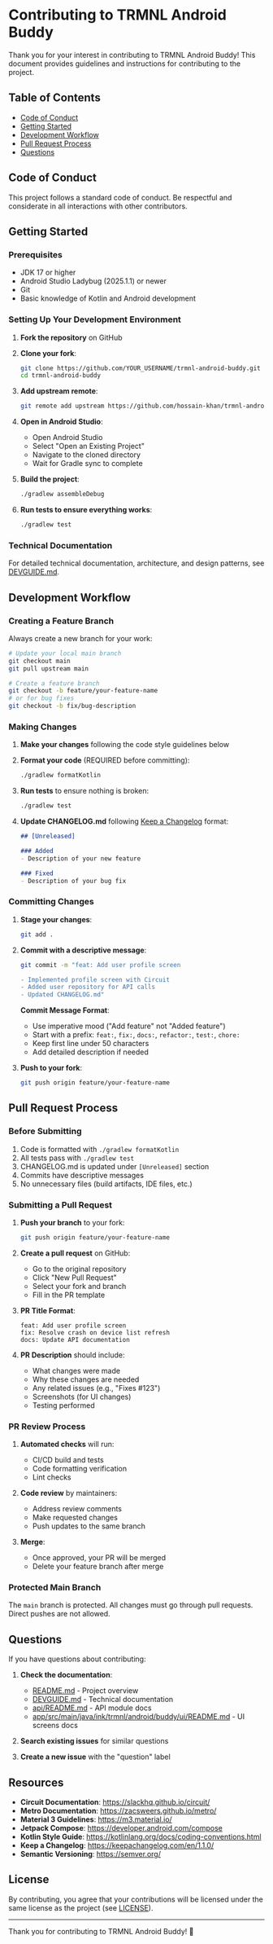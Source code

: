 # Contributing to TRMNL Android Buddy

Thank you for your interest in contributing to TRMNL Android Buddy! This document provides guidelines and instructions for contributing to the project.

## Table of Contents

- [Code of Conduct](#code-of-conduct)
- [Getting Started](#getting-started)
- [Development Workflow](#development-workflow)
- [Pull Request Process](#pull-request-process)
- [Questions](#questions)

## Code of Conduct

This project follows a standard code of conduct. Be respectful and considerate in all interactions with other contributors.

## Getting Started

### Prerequisites

- JDK 17 or higher
- Android Studio Ladybug (2025.1.1) or newer
- Git
- Basic knowledge of Kotlin and Android development

### Setting Up Your Development Environment

1. **Fork the repository** on GitHub

2. **Clone your fork**:
   ```bash
   git clone https://github.com/YOUR_USERNAME/trmnl-android-buddy.git
   cd trmnl-android-buddy
   ```

3. **Add upstream remote**:
   ```bash
   git remote add upstream https://github.com/hossain-khan/trmnl-android-buddy.git
   ```

4. **Open in Android Studio**:
   - Open Android Studio
   - Select "Open an Existing Project"
   - Navigate to the cloned directory
   - Wait for Gradle sync to complete

5. **Build the project**:
   ```bash
   ./gradlew assembleDebug
   ```

6. **Run tests to ensure everything works**:
   ```bash
   ./gradlew test
   ```

### Technical Documentation

For detailed technical documentation, architecture, and design patterns, see [DEVGUIDE.md](DEVGUIDE.md).

## Development Workflow

### Creating a Feature Branch

Always create a new branch for your work:

```bash
# Update your local main branch
git checkout main
git pull upstream main

# Create a feature branch
git checkout -b feature/your-feature-name
# or for bug fixes
git checkout -b fix/bug-description
```

### Making Changes

1. **Make your changes** following the code style guidelines below

2. **Format your code** (REQUIRED before committing):
   ```bash
   ./gradlew formatKotlin
   ```

3. **Run tests** to ensure nothing is broken:
   ```bash
   ./gradlew test
   ```

4. **Update CHANGELOG.md** following [Keep a Changelog](https://keepachangelog.com/en/1.1.0/) format:
   ```markdown
   ## [Unreleased]
   
   ### Added
   - Description of your new feature
   
   ### Fixed
   - Description of your bug fix
   ```

### Committing Changes

1. **Stage your changes**:
   ```bash
   git add .
   ```

2. **Commit with a descriptive message**:
   ```bash
   git commit -m "feat: Add user profile screen
   
   - Implemented profile screen with Circuit
   - Added user repository for API calls
   - Updated CHANGELOG.md"
   ```

   **Commit Message Format**:
   - Use imperative mood ("Add feature" not "Added feature")
   - Start with a prefix: `feat:`, `fix:`, `docs:`, `refactor:`, `test:`, `chore:`
   - Keep first line under 50 characters
   - Add detailed description if needed

3. **Push to your fork**:
   ```bash
   git push origin feature/your-feature-name
   ```

## Pull Request Process

### Before Submitting

1. Code is formatted with `./gradlew formatKotlin`
2. All tests pass with `./gradlew test`
3. CHANGELOG.md is updated under `[Unreleased]` section
4. Commits have descriptive messages
5. No unnecessary files (build artifacts, IDE files, etc.)

### Submitting a Pull Request

1. **Push your branch** to your fork:
   ```bash
   git push origin feature/your-feature-name
   ```

2. **Create a pull request** on GitHub:
   - Go to the original repository
   - Click "New Pull Request"
   - Select your fork and branch
   - Fill in the PR template

3. **PR Title Format**:
   ```
   feat: Add user profile screen
   fix: Resolve crash on device list refresh
   docs: Update API documentation
   ```

4. **PR Description** should include:
   - What changes were made
   - Why these changes are needed
   - Any related issues (e.g., "Fixes #123")
   - Screenshots (for UI changes)
   - Testing performed

### PR Review Process

1. **Automated checks** will run:
   - CI/CD build and tests
   - Code formatting verification
   - Lint checks

2. **Code review** by maintainers:
   - Address review comments
   - Make requested changes
   - Push updates to the same branch

3. **Merge**:
   - Once approved, your PR will be merged
   - Delete your feature branch after merge

### Protected Main Branch

The `main` branch is protected. All changes must go through pull requests. Direct pushes are not allowed.

## Questions

If you have questions about contributing:

1. **Check the documentation**:
   - [README.md](README.md) - Project overview
   - [DEVGUIDE.md](DEVGUIDE.md) - Technical documentation
   - [api/README.md](api/README.md) - API module docs
   - [app/src/main/java/ink/trmnl/android/buddy/ui/README.md](app/src/main/java/ink/trmnl/android/buddy/ui/README.md) - UI screens docs

2. **Search existing issues** for similar questions

3. **Create a new issue** with the "question" label

## Resources

- **Circuit Documentation**: https://slackhq.github.io/circuit/
- **Metro Documentation**: https://zacsweers.github.io/metro/
- **Material 3 Guidelines**: https://m3.material.io/
- **Jetpack Compose**: https://developer.android.com/compose
- **Kotlin Style Guide**: https://kotlinlang.org/docs/coding-conventions.html
- **Keep a Changelog**: https://keepachangelog.com/en/1.1.0/
- **Semantic Versioning**: https://semver.org/

## License

By contributing, you agree that your contributions will be licensed under the same license as the project (see [LICENSE](LICENSE)).

---

Thank you for contributing to TRMNL Android Buddy! 🎉

